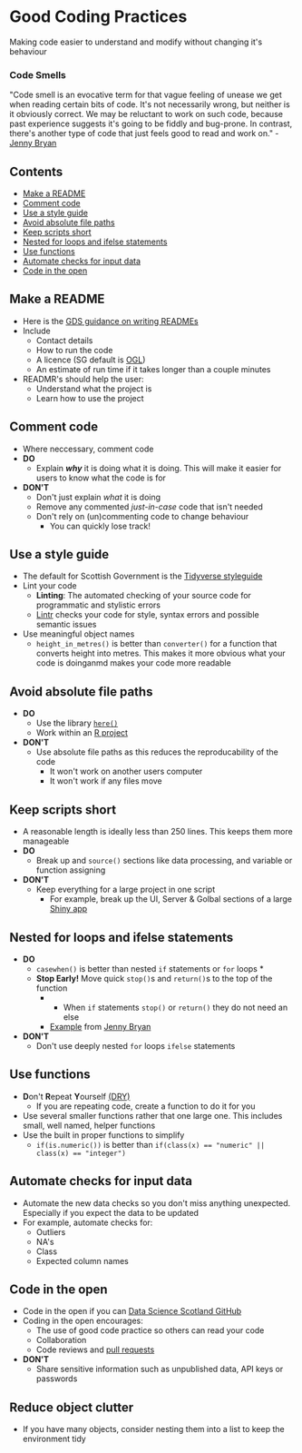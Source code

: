 # Good Coding Practices
Making code easier to understand and modify without changing it's behaviour

### Code Smells

"Code smell is an evocative term for that vague feeling of unease we get when reading certain bits of code. It's not necessarily wrong, but neither is it obviously correct. We may be reluctant to work on such code, because past experience suggests it's going to be fiddly and bug-prone. In contrast, there's another type of code that just feels good to read and work on." - [Jenny Bryan](https://github.com/jennybc/code-smells-and-feels#:~:text=GitHub%3A%20%40jennybc%20%22Code%20smell%22%20is%20an%20evocative%20term,suggests%20it%27s%20going%20to%20be%20fiddly%20and%20bug-prone.)

## Contents
- [Make a README](#make-a-readme)
- [Comment code](#comment-code)
- [Use a style guide](#use-a-style-guide)
- [Avoid absolute file paths](#avoid-absolute-file-paths)
- [Keep scripts short](#keep-scripts-short)
- [Nested for loops and ifelse statements](#nested-for-loops-and-ifelse-statements)
- [Use functions](#use-functions)
- [Automate checks for input data](#automate-checks-for-input-data)
- [Code in the open](#code-in-the-open)



## Make a README 
  * Here is the [GDS guidance on writing READMEs](https://gds-way.cloudapps.digital/manuals/readme-guidance.html#writing-readmes)
  * Include
      * Contact details
      * How to run the code
      * A licence (SG default is [OGL](http://www.nationalarchives.gov.uk/doc/open-government-licence/version/3/))
      * An estimate of run time if it takes longer than a couple minutes
  * READMR's should help the user: 
      * Understand what the project is
      * Learn how to use the project
      
      
## Comment code
  * Where neccessary, comment code 
  * **DO** 
      * Explain _**why**_ it is doing what it is doing. This will make it easier for users to know what the code is for
  * **DON'T** 
      * Don't just explain *what* it is doing
      * Remove any commented *just-in-case* code that isn't needed
      * Don't rely on (un)commenting code to change behaviour
          * You can quickly lose track!
  
## Use a style guide 
  * The default for Scottish Government is the [Tidyverse styleguide](https://style.tidyverse.org/)
  * Lint your code
      * **Linting**: The automated checking of your source code for programmatic and stylistic errors
      * [Lintr](https://github.com/jimhester/lintr) checks your code for style, syntax errors and possible semantic issues
  * Use meaningful object names
      * `height_in_metres()` is better than `converter()` for a function that converts height into metres. This makes it more obvious what your code is doinganmd makes your code more readable
  
## Avoid absolute file paths
  * **DO**
      * Use the library [`here()`](https://github.com/krlmlr/here)
      * Work within an [R project](https://support.rstudio.com/hc/en-us/articles/200526207-Using-Projects)
  * **DON'T** 
      * Use absolute file paths as this reduces the reproducability of the code
          * It won't work on another users computer
          * It won't work if any files move
      
## Keep scripts short
  * A reasonable length is ideally less than 250 lines. This keeps them more manageable
  * **DO**
      * Break up and `source()` sections like data processing, and variable or function assigning
  * **DON'T**
      * Keep everything for a large project in one script
          * For example, break up the UI, Server & Golbal sections of a large [Shiny app](https://shiny.rstudio.com/articles/basics.html)
  
 
  
## Nested for loops and ifelse statements
  * **DO**
      * `casewhen()` is better than nested `if` statements or `for` loops
          * 
      * **Stop Early!** Move quick `stop()`s and `return()`s to the top of the function
          * * When `if` statements `stop()` or `return()` they do not need an else
          * [Example](https://github.com/rhi-batstone/code_best_practice/blob/main/early_stops.PNG) from [Jenny Bryan](https://github.com/jennybc/code-smells-and-feels/blob/master/2018-07_user-brisbane-bryan.pdf)
  * **DON'T**
      * Don't use deeply nested `for` loops `ifelse` statements
   
  
## Use functions
  * **D**on't **R**epeat **Y**ourself [(DRY)](https://en.wikipedia.org/wiki/Don%27t_repeat_yourself)
      * If you are repeating code, create a function to do it for you
  * Use several smaller functions rather that one large one. This includes small, well named, helper functions
  * Use the built in proper functions to simplify 
      * `if(is.numeric())` is better than `if(class(x) == "numeric" || class(x) == "integer")`
 
## Automate checks for input data
  * Automate the new data checks so you don't miss anything unexpected. Especially if you expect the data to be updated
  * For example, automate checks for:
      * Outliers
      * NA's
      * Class
      * Expected column names
      
  
## Code in the open 
  * Code in the open if you can [Data Science Scotland GitHub](https://github.com/DataScienceScotland)
  * Coding in the open encourages:
      * The use of good code practice so others can read your code
      * Collaboration
      * Code reviews and [pull requests](https://docs.github.com/en/free-pro-team@latest/desktop/contributing-and-collaborating-using-github-desktop/creating-an-issue-or-pull-request)
  * **DON'T**
      * Share sensitive information such as unpublished data, API keys or passwords
  
## Reduce object clutter
  * If you have many objects, consider nesting them into a list to keep the environment tidy



